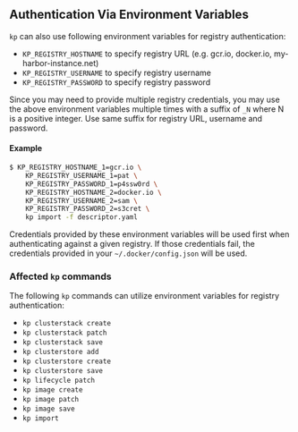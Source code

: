 ## Authentication Via Environment Variables

`kp` can also use following environment variables for registry authentication:

- `KP_REGISTRY_HOSTNAME` to specify registry URL (e.g. gcr.io, docker.io, my-harbor-instance.net)
- `KP_REGISTRY_USERNAME` to specify registry username
- `KP_REGISTRY_PASSWORD` to specify registry password

Since you may need to provide multiple registry credentials, you may use the above environment variables multiple times with a suffix of `_N` where N is a positive integer. Use same suffix for registry URL, username and password.

#### Example

```bash
$ KP_REGISTRY_HOSTNAME_1=gcr.io \
    KP_REGISTRY_USERNAME_1=pat \
    KP_REGISTRY_PASSWORD_1=p4ssw0rd \
    KP_REGISTRY_HOSTNAME_2=docker.io \
    KP_REGISTRY_USERNAME_2=sam \
    KP_REGISTRY_PASSWORD_2=s3cret \
    kp import -f descriptor.yaml
```

Credentials provided by these environment variables will be used first when authenticating against a given registry. If those credentials fail, the credentials provided in your `~/.docker/config.json` will be used.

### Affected `kp` commands

The following `kp` commands can utilize environment variables for registry authentication:

  * `kp clusterstack create`
  * `kp clusterstack patch`
  * `kp clusterstack save`
  * `kp clusterstore add`
  * `kp clusterstore create`
  * `kp clusterstore save`
  * `kp lifecycle patch`
  * `kp image create`
  * `kp image patch`
  * `kp image save`
  * `kp import`